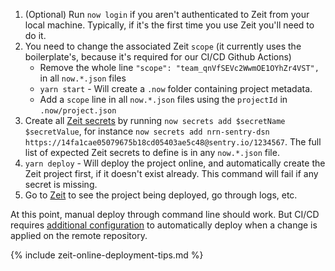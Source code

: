 1. (Optional) Run `now login` if you aren't authenticated to Zeit from your local machine. Typically, if it's the first time you use Zeit you'll need to do it.
1. You need to change the associated Zeit `scope` (it currently uses the boilerplate's, because it's required for our CI/CD Github Actions)
    - Remove the whole line `"scope": "team_qnVfSEVc2WwmOE1OYhZr4VST",` in all `now.*.json` files
    - `yarn start` - Will create a `.now` folder containing project metadata.
    - Add a `scope` line in all `now.*.json` files using the `projectId` in `.now/project.json`
1. Create all [Zeit secrets](https://zeit.co/docs/v2/environment-variables-and-secrets) by running `now secrets add $secretName $secretValue`, for instance `now secrets add nrn-sentry-dsn https://14fa1cae05079675b18cd05403ae5c48@sentry.io/1234567`.
    The full list of expected Zeit secrets to define is in any `now.*.json` file.
1. `yarn deploy` - Will deploy the project online, and automatically create the Zeit project first, if it doesn't exist already.
    This command will fail if any secret is missing.
1. Go to [Zeit](https://zeit.co/) to see the project being deployed, go through logs, etc.

At this point, manual deploy through command line should work.
But CI/CD requires [additional configuration](../guides/ci-cd/setup-github-actions) to automatically deploy when a change is applied on the remote repository.

{% include zeit-online-deployment-tips.md  %}
